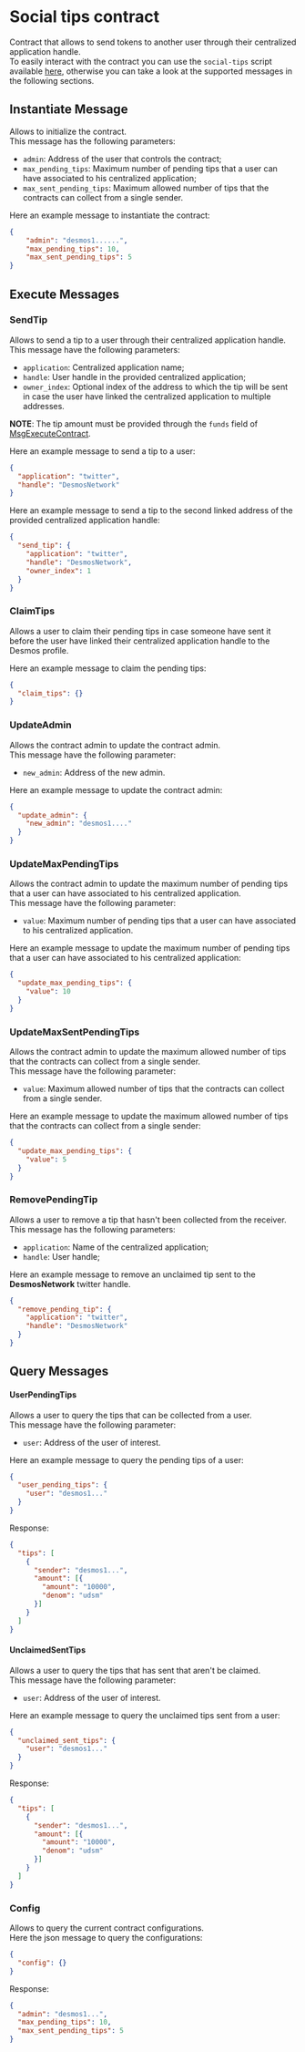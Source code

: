 # Social tips contract

Contract that allows to send tokens to another user through their centralized application handle.  
To easily interact with the contract you can use the `social-tips` script available [here](https://github.com/desmos-labs/contract-utils/tree/main/utils),
otherwise you can take a look at the supported messages in the following sections.

## Instantiate Message

Allows to initialize the contract.  
This message has the following parameters:
* `admin`: Address of the user that controls the contract;
* `max_pending_tips`: Maximum number of pending tips that a user can have associated to his centralized application;
* `max_sent_pending_tips`: Maximum allowed number of tips that the contracts can collect from a single sender.

Here an example message to instantiate the contract:
```json
{   
    "admin": "desmos1......",
    "max_pending_tips": 10,
    "max_sent_pending_tips": 5
}
```

## Execute Messages

### SendTip

Allows to send a tip to a user through their centralized application handle.  
This message have the following parameters:
* `application`: Centralized application name;
* `handle`: User handle in the provided centralized application;
* `owner_index`: Optional index of the address to which the tip will be sent in case the user have linked the centralized application
to multiple addresses.

**NOTE**: The tip amount must be provided through the `funds` field of 
[MsgExecuteContract](https://github.com/CosmWasm/wasmd/blob/6a471a4a16730e371863067b27858f60a3996c91/proto/cosmwasm/wasm/v1/tx.proto#L74).

Here an example message to send a tip to a user:
```json
{
  "application": "twitter",
  "handle": "DesmosNetwork"
}
```

Here an example message to send a tip to the second linked address of the provided centralized application handle:
```json
{
  "send_tip": {
    "application": "twitter",
    "handle": "DesmosNetwork",
    "owner_index": 1
  }
}
```

### ClaimTips

Allows a user to claim their pending tips in case someone have sent it before the user have linked their centralized
application handle to the Desmos profile.  

Here an example message to claim the pending tips:
```json
{
  "claim_tips": {}
}
```

### UpdateAdmin

Allows the contract admin to update the contract admin.   
This message have the following parameter:
* `new_admin`: Address of the new admin.

Here an example message to update the contract admin:
```json
{
  "update_admin": {
    "new_admin": "desmos1...."
  }
}
```

### UpdateMaxPendingTips

Allows the contract admin to update the maximum number of pending tips that a user can have associated to his centralized application.  
This message have the following parameter:
* `value`: Maximum number of pending tips that a user can have associated to his centralized application.

Here an example message to update the maximum number of pending tips that a user can have associated to his centralized application:
```json
{
  "update_max_pending_tips": {
    "value": 10
  }
}
```

### UpdateMaxSentPendingTips

Allows the contract admin to update the maximum allowed number of tips that the contracts can collect from a single sender.  
This message have the following parameter:
* `value`: Maximum allowed number of tips that the contracts can collect from a single sender.

Here an example message to update the maximum allowed number of tips that the contracts can collect from a single sender:
```json
{
  "update_max_pending_tips": {
    "value": 5
  }
}
```

### RemovePendingTip

Allows a user to remove a tip that hasn't been collected from the receiver.  
This message has the following parameters:
* `application`: Name of the centralized application;
* `handle`: User handle;

Here an example message to remove an unclaimed tip sent to the **DesmosNetwork** twitter handle.
```json
{
  "remove_pending_tip": {
    "application": "twitter",
    "handle": "DesmosNetwork"
  }
}
```

## Query Messages

#### UserPendingTips

Allows a user to query the tips that can be collected from a user.  
This message have the following parameter:
* `user`: Address of the user of interest.

Here an example message to query the pending tips of a user:
```json
{
  "user_pending_tips": {
    "user": "desmos1..."
  }
}
```

Response:
```json
{
  "tips": [
    {
      "sender": "desmos1...",
      "amount": [{
        "amount": "10000",
        "denom": "udsm"
      }]
    }
  ]
}
```

#### UnclaimedSentTips

Allows a user to query the tips that has sent that aren't be claimed.  
This message have the following parameter:
* `user`: Address of the user of interest.

Here an example message to query the unclaimed tips sent from a user:
```json
{
  "unclaimed_sent_tips": {
    "user": "desmos1..."
  }
}
```

Response:
```json
{
  "tips": [
    {
      "sender": "desmos1...",
      "amount": [{
        "amount": "10000",
        "denom": "udsm"
      }]
    }
  ]
}
```

### Config

Allows to query the current contract configurations.  
Here the json message to query the configurations:
```json
{
  "config": {}
}
```

Response:
```json
{
  "admin": "desmos1...",
  "max_pending_tips": 10,
  "max_sent_pending_tips": 5
}
```
